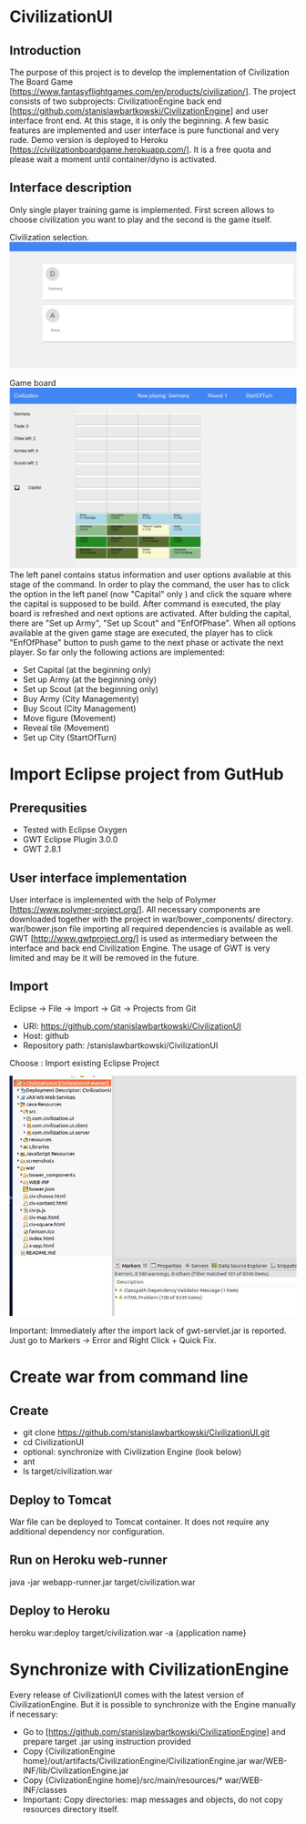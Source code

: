 # CivilizationUI

## Introduction

The purpose of this project is to develop the implementation of Civilization The Board Game [https://www.fantasyflightgames.com/en/products/civilization/].
The project consists of two subprojects: CivilizationEngine back end [https://github.com/stanislawbartkowski/CivilizationEngine] and user interface front end.
At this stage, it is only the beginning. A few basic features are implemented and user interface is pure functional and very rude.
Demo version is deployed to Heroku [https://civilizationboardgame.herokuapp.com/]. It is a free quota and please wait a moment until container/dyno is activated.

## Interface description

Only single player training game is implemented. First screen allows to choose civilization you want to play and the second is the game itself.

Civilization selection.
 ![](https://github.com/stanislawbartkowski/CivilizationUI/blob/master/screenshots/Zrzut%20ekranu%20z%202017-08-26%2011-25-09.png)
 
 Game board
 ![](https://github.com/stanislawbartkowski/CivilizationEngine/blob/master/screenshots/Zrzut%20ekranu%20z%202017-08-26%2011-28-05.png)
 The left panel contains status information and user options available at this stage of the command. In order to play the command, the user has to click the option in the left panel (now "Capital" only ) and click the square where the capital is supposed to be build. After command is executed, the play board is refreshed and next options are activated. After bulding the capital, there are "Set up Army", "Set up Scout" and "EnfOfPhase". When all options available at the given game stage are executed, the player has to click "EnfOfPhase" button to push game to the next phase or activate the next player.
So far only the following actions are implemented:
* Set Capital (at the beginning only)
* Set up Army (at the beginning only)
* Set up Scout (at the beginning only)
* Buy Army (City Managementy)
* Buy Scout (City Management)
* Move figure (Movement)
* Reveal tile (Movement)
* Set up City (StartOfTurn)



# Import Eclipse project from GutHub

## Prerequsities

* Tested with Eclipse Oxygen
* GWT Eclipse Plugin 3.0.0
* GWT 2.8.1

## User interface implementation
User interface is implemented with the help of Polymer [https://www.polymer-project.org/]. All necessary components are downloaded together with the project in war/bower_components/ directory. war/bower.json file importing all required dependencies is available as well.
GWT [http://www.gwtproject.org/] is used as intermediary between the interface and back end Civilization Engine. The usage of GWT is very limited and may be it will be removed in the future.

## Import

Eclipse -> File -> Import -> Git -> Projects from Git

* URI: https://github.com/stanislawbartkowski/CivilizationUI
* Host: github
* Repository path: /stanislawbartkowski/CivilizationUI

Choose : Import existing Eclipse Project

![](https://github.com/stanislawbartkowski/CivilizationUI/blob/master/screenshots/Zrzut%20ekranu%20z%202017-08-24%2021-32-50.png)

Important:
Immediately after the import lack of gwt-servlet.jar is reported. Just go to Markers -> Error and Right Click + Quick Fix.

# Create war from command line

## Create
 * git clone https://github.com/stanislawbartkowski/CivilizationUI.git
 * cd CivilizationUI
 * optional: synchronize with Civilization Engine (look below)
 * ant
 * ls target/civilization.war
 
## Deploy to Tomcat 
War file can be deployed to Tomcat container. It does not require any additional dependency nor configuration.

## Run on Heroku web-runner

 java -jar webapp-runner.jar target/civilization.war
 
 ## Deploy to Heroku
 
 heroku war:deploy target/civilization.war -a {application name}

# Synchronize with CivilizationEngine

Every release of CivilizationUI comes with the latest version of CivilizationEngine. But it is possible to synchronize with the Engine manually if necessary:
* Go to [https://github.com/stanislawbartkowski/CivilizationEngine] and prepare target .jar using instruction provided
* Copy {CivilizationEngine home}/out/artifacts/CivilizationEngine/CivilizationEngine.jar war/WEB-INF/lib/CivilizationEngine.jar 
* Copy {CivlizationEngine home}/src/main/resources/* war/WEB-INF/classes
* Important: Copy directories: map messages and objects, do not copy resources directory itself.


 

